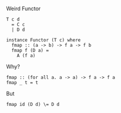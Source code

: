 Weird Functor

```
T c d
  = C c
  | D d

instance Functor (T c) where
  fmap :: (a -> b) -> f a -> f b
  fmap f (D a) =
    A (f a)
```

Why?

```
fmap :: (for all a. a -> a) -> f a -> f a
fmap _ t = t
```

But

```
fmap id (D d) \= D d
```

